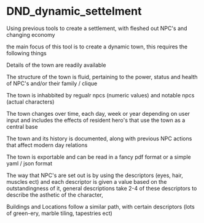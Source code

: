 # DND_dynamic_settelment
 Using previous tools to create a settlement, with fleshed out NPC's and changing economy
 
 
 the main focus of this tool is to create a dynamic town, this requires the following things
 
 Details of the town are readily available
 
 The structure of the town is fluid, pertaining to the power, status and health of NPC's and/or their family / clique
 
 The town is inhabbited by regualr npcs (numeric values) and notable npcs (actual characters)
 
 The town changes over time, each day, week or year depending on user input and includes the effects of resident hero's that use the town as a central base
 
 The town and its history is documented, along with previous NPC actions that affect modern day relations
 
 The town is exportable and can be read in a fancy pdf format or a simple yaml / json format

The way that NPC's are set out is by using the descriptors (eyes, hair, muscles ect) and each descriptor is given a value based on 
the outstandingness of it, general descriptions take 2-4 of these descriptors to describe the asthetic of the character,

Buildings and Locations follow a similar path, with certain descriptors (lots of green-ery, marble tiling, tapestries ect)
